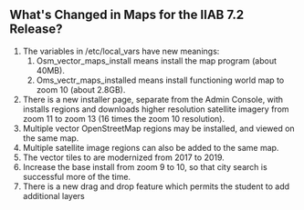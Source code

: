 ## What's Changed in Maps for the IIAB 7.2 Release?
1. The variables in /etc/local_vars have new meanings:
    1. Osm_vector_maps_install means install the map program (about 40MB).
    2. Oms_vectr_maps_installed means install functioning world map to zoom 10 (about 2.8GB). 
2. There is a new installer page, separate from the Admin Console, with installs regions and downloads higher resolution satellite imagery from zoom 11 to zoom 13 (16 times the zoom 10 resolution).
3. Multiple vector OpenStreetMap regions may be installed, and viewed on the same map.
4. Multiple satellite image regions can also be added to the same map.
1. The vector tiles to are modernized from 2017 to 2019.
4. Increase the base install from zoom 9 to 10, so that city search is successful more of the time.
5. There is a new drag and drop feature which permits the student to add additional layers
